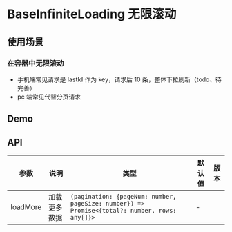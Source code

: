# BaseInfiniteLoading 无限滚动

## 使用场景

### 在容器中无限滚动

- 手机端常见请求是 lastId 作为 key，请求后 10 条，整体下拉刷新（todo、待完善）
- pc 端常见代替分页请求

## Demo

<preview path="./base-infinite-loading-demo.vue" title="基本使用"></preview>

## API

| 参数     | 说明 | 类型                                                                                          | 默认值 | 版本 |
| -------- | ---- | --------------------------------------------------------------------------------------------- | ------ | ---- |
| loadMore | 加载更多数据 | `(pagination: {pageNum: number, pageSize: number}) => Promise<{total?: number, rows: any[]}>` | \-     |      |
